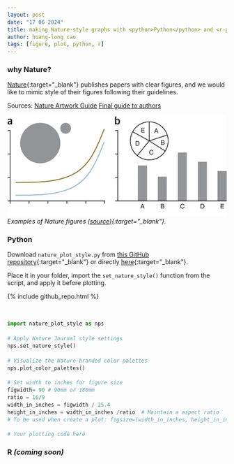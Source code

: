 ```yaml
---
layout: post
date: "17 06 2024"
title: making Nature-style graphs with <python>Python</python> and <r-project>R</r-project>
author: hoang-long cao
tags: [figure, plot, python, r]
---
```


### why Nature?

[Nature](https://nature.com){:target="_blank"} publishes papers with clear figures, and we would like to mimic style of their figures following their guidelines.

Sources: [Nature Artwork Guide](https://www.nature.com/documents/natrev-artworkguide.pdf) [Final guide to authors](https://www.nature.com/documents/Final_guide_to_authors.pdf)

![narure-example-figure](../images/nature-figures-example.png)
*Examples of Nature figures [(source)](https://www.nature.com/articles/nmeth0910-665){:target="_blank"}.*

### Python

Download `nature_plot_style.py` from [this GitHub repository](https://github.com/hoanglongcao/nature-plot-style){:target="_blank"} or directly [here](https://raw.githubusercontent.com/hoanglongcao/nature-plot-style/main/nature_plot_style.py){:target="_blank"}.

Place it in your folder, import the `set_nature_style()` function from the script, and apply it before plotting.

{% include github_repo.html %}

<script>
document.addEventListener('DOMContentLoaded', function() {
    const repoUrl = 'https://api.github.com/repos/hoanglongcao/nature-plot-style';  // Customize this URL as needed
    fetchGitHubRepoDetails(repoUrl);
});
</script>

<br>

```python
import nature_plot_style as nps  

# Apply Nature Journal style settings
nps.set_nature_style()

# Visualize the Nature-branded color palettes
nps.plot_color_palettes()

# Set width to inches for figure size
figwidth= 90 # 90mm or 180mm
ratio = 16/9
width_in_inches = figwidth / 25.4
height_in_inches = width_in_inches /ratio  # Maintain a aspect ratio
# To be used when create a plot: figsize=(width_in_inches, height_in_inches)

# Your plotting code here
```

### R *(coming soon)*
